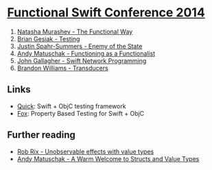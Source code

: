 [Functional Swift Conference 2014](http://2014.funswiftconf.com/)
==============================================================

1. [Natasha Murashev - The Functional Way](https://github.com/benzguo/FuncSwiftConf2014/blob/master/1-TheFunctionalWay.md)
2. [Brian Gesiak - Testing](https://github.com/benzguo/FuncSwiftConf2014/blob/master/2-Testing.md)
3. [Justin Spahr-Summers - Enemy of the State](https://github.com/benzguo/FuncSwiftConf2014/blob/master/3-EnemyOfTheState.md)
4. [Andy Matuschak - Functioning as a Functionalist](https://github.com/benzguo/FuncSwiftConf2014/blob/master/4-FunctioningAsAFunctionalist.md)
5. [John Gallagher - Swift Network Programming](https://github.com/benzguo/FuncSwiftConf2014/blob/master/5-SwiftNetworkProgramming.md)
6. [Brandon Williams - Transducers](https://github.com/benzguo/FuncSwiftConf2014/blob/master/6-Transducers.md)


## Links 
- [Quick](https://github.com/Quick/Quick): Swift + ObjC testing framework
- [Fox](https://github.com/jeffh/Fox): Property Based Testing for Swift + ObjC

## Further reading
- [Rob Rix - Unobservable effects with value types](http://intersections.tumblr.com/post/99634084704/unobservable-effects-with-value-types)
- [Andy Matuschak - A Warm Welcome to Structs and Value Types](http://www.objc.io/issue-16/swift-classes-vs-structs.html)


